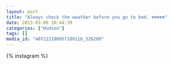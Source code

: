 ```yaml
---
layout: post
title: "Always check the weather before you go to bed. ❄❄❄❄❄"
date: 2013-03-08 10:44:39
categories: ["Hudson"]
tags: []
media_id: "407222108957109116_326209"
---
```


{% instagram %}
